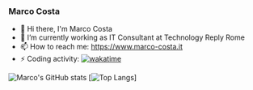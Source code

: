 ### Marco Costa
- 👋 Hi there, I'm Marco Costa
- 🔭 I’m currently working as IT Consultant at Technology Reply Rome
- 📫 How to reach me: https://www.marco-costa.it
- ⚡ Coding activity: [![wakatime](https://wakatime.com/badge/user/4d90826d-493d-4766-988f-75cec92f3552.svg)](https://wakatime.com/@4d90826d-493d-4766-988f-75cec92f3552)

![Marco's GitHub stats](https://github-readme-stats.vercel.app/api?username=marcocosta96&count_private=true&show_icons=true&theme=transparent)
[![Top Langs](https://github-readme-stats.vercel.app/api/top-langs/?username=marcocosta96&layout=compact&theme=transparent)]
